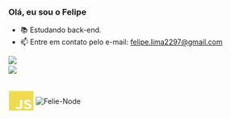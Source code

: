 ### Olá, eu sou o Felipe

- 📚 Estudando back-end.
- 📫 Entre em contato pelo e-mail: felipe.lima2297@gmail.com




<div> 
<picture>
<source 
  srcset="https://github-readme-stats.vercel.app/api?username=Fel1peLima&show_icons=true&theme=dark"
  media="(prefers-color-scheme: dark)"
/>
<source
  srcset="https://github-readme-stats.vercel.app/api?username=Fel1peLimaa&show_icons=true"
  media="(prefers-color-scheme: light), (prefers-color-scheme: no-preference)"
/>
<img height="160em" src="https://github-readme-stats.vercel.app/api?username=Fel1peLima_icons=true" />
</picture>
</div>


<div>
<picture>
<source 
srcset="https://github-readme-stats.vercel.app/api/top-langs/?username=Fel1peLima&layout=compact&theme=dark"
  

<source
  srcset="https://github-readme-stats.vercel.app/api?username=Fel1peLima&show_icons=true"
  media="(prefers-color-scheme: light), (prefers-color-scheme: no-preference)"
/>
<img height="130em" src="https://github-readme-stats.vercel.app/api?username=Fel1peLima&show_icons=true" />
</picture>
</div>



<div style="display: inline_block"><br>
  <img align="center" alt="Felipe-Js" height="40" width="50" src="https://raw.githubusercontent.com/devicons/devicon/master/icons/javascript/javascript-plain.svg">
    <img align="center" alt="Felie-Node" height="40" width="50" ]
    src= "https://cdn.jsdelivr.net/gh/devicons/devicon/icons/nodejs/nodejs-original.svg">
</div>
